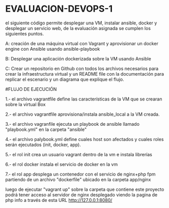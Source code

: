 # EVALUACION-DEVOPS-1

el siguiente código permite desplegar una VM, instalar ansible, docker y desplegar un servicio web, de la evaluación asignada se cumplen los siguientes puntos.


A: creación de una máquina virtual con Vagrant y aprovisionar un docker engine con Ansible usando ansible-playbook

B: Desplegar una aplicación dockerizada sobre la VM usando Ansible

C: Crear un repositorio en Github con todos los archivos necesarios para crear la infraestructura virtual y un README file con la documentación para replicar el escenario y un diagrama que explique el flujo.

#FLUJO DE EJECUCIÓN

1.-	el archivo vagrantfile define las características de la VM que se crearan sobre la virtual Box

2.- el archivo vagrantfile aprovisiona/instala ansible_local a la VM creada.

3.- el archivo vagranfile ejecuta un playbook de ansible llamado "playbook.yml" en la carpeta "ansible"

4.- el archivo palybook.yml define cuales host son afectados y cuales roles serán ejecutados (init, docker, app).

5.- el rol init crea un usuario vagrant dentro de la vm e instala librerías

6.- el rol docker instala el servicio de docker en la vm

7.- el rol app desplega un contenedor con el servicio de nginx+php fpm partiendo de un archivo "dockerfile" ubicado en la carpeta app/nginx 



luego de ejecutar "vagrant up" sobre la carpeta que contiene este proyecto podrá tener acceso al servidor de nginx desplegado viendo la pagina de php info a través de esta URL http://127.0.0.1:8080/
